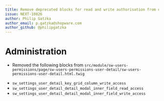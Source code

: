 ```yaml
---
title: Remove deprecated blocks for read and write authorisation from user access key management
issue: NEXT-10826
author: Philip Gatzka
author_email: p.gatzka@shopware.com 
author_github: @philipgatzka
---
```

# Administration
* Removed the following blocks from `src/module/sw-users-permissions/page/sw-users-permissions-user-detail/sw-users-permissions-user-detail.html.twig`
 - `sw_settings_user_detail_key_grid_column_write_access`
 - `sw_settings_user_detail_detail_modal_inner_field_read_access`
 - `sw_settings_user_detail_detail_modal_inner_field_write_access`
